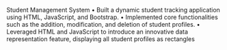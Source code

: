 Student Management System
•	Built a dynamic student tracking application using HTML, JavaScript, and Bootstrap.
•	Implemented core functionalities such as the addition, modification, and deletion of student profiles.
•	Leveraged HTML and JavaScript to introduce an innovative data representation feature, displaying all student profiles as rectangles
